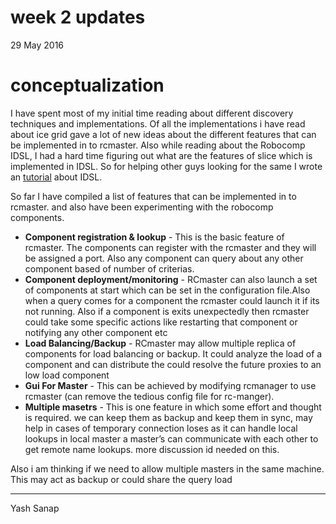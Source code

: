 # week 2 updates

<span class="post-date">29 May 2016</span>

# conceptualization

I have spent most of my initial time reading about different discovery techniques and implementations. Of all the implementations i have read about ice grid gave a lot of new ideas about the different features that can be implemented in to rcmaster. Also while reading about the Robocomp IDSL, I had a hard time figuring out what are the features of slice which is implemented in IDSL. So for helping other guys looking for the same I wrote an [tutorial](https://github.com/yashsanap/robocomp/blob/master/doc/IDSL.md) about IDSL.

So far I have compiled a list of features that can be implemented in to rcmaster. and also have been experimenting with the robocomp components.

*   **Component registration & lookup** - This is the basic feature of rcmaster. The components can register with the rcmaster and they will be assigned a port. Also any component can query about any other component based of number of criterias.
*   **Component deployment/monitoring** - RCmaster can also launch a set of components at start which can be set in the configuration file.Also when a query comes for a component the rcmaster could launch it if its not running. Also if a component is exits unexpectedly then rcmaster could take some specific actions like restarting that component or notifying any other component etc
*   **Load Balancing/Backup** - RCmaster may allow multiple replica of components for load balancing or backup. It could analyze the load of a component and can distribute the could resolve the future proxies to an low load component
*   **Gui For Master** - This can be achieved by modifying rcmanager to use rcmaster (can remove the tedious config file for rc-manger).
*   **Multiple masetrs** - This is one feature in which some effort and thought is required. we can keep them as backup and keep them in sync, may help in cases of temporary connection loses as it can handle local lookups in local master a master’s can communicate with each other to get remote name lookups. more discussion id needed on this.

Also i am thinking if we need to allow multiple masters in the same machine. This may act as backup or could share the query load

* * *

Yash Sanap